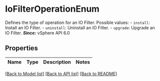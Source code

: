 # IoFilterOperationEnum

Defines the type of operation for an IO Filter.  Possible values: - `install`: Install an IO Filter. - `uninstall`: Uninstall an IO Filter. - `upgrade`: Upgrade an IO Filter.    ***Since:*** vSphere API 6.0 

## Properties
Name | Type | Description | Notes
------------ | ------------- | ------------- | -------------

[[Back to Model list]](../README.md#documentation-for-models) [[Back to API list]](../README.md#documentation-for-api-endpoints) [[Back to README]](../README.md)


